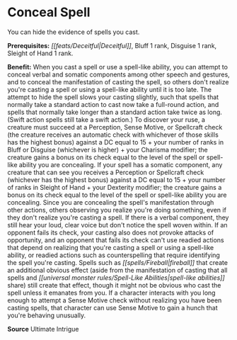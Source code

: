 ﻿---
cssclass: [feats]

---
# Conceal Spell

You can hide the evidence of spells you cast.

**Prerequisites:** _[[feats/Deceitful|Deceitful]]_, Bluff 1 rank, Disguise 1 rank, Sleight of Hand 1 rank.

**Benefit:** When you cast a spell or use a spell-like ability, you can attempt to conceal verbal and somatic components among other speech and gestures, and to conceal the manifestation of casting the spell, so others don't realize you're casting a spell or using a spell-like ability until it is too late. The attempt to hide the spell slows your casting slightly, such that spells that normally take a standard action to cast now take a full-round action, and spells that normally take longer than a standard action take twice as long. (Swift action spells still take a swift action.) To discover your ruse, a creature must succeed at a Perception, Sense Motive, or Spellcraft check (the creature receives an automatic check with whichever of those skills has the highest bonus) against a DC equal to 15 + your number of ranks in Bluff or Disguise (whichever is higher) + your Charisma modifier; the creature gains a bonus on its check equal to the level of the spell or spell-like ability you are concealing. If your spell has a somatic component, any creature that can see you receives a Perception or Spellcraft check (whichever has the highest bonus) against a DC equal to 15 + your number of ranks in Sleight of Hand + your Dexterity modifier; the creature gains a bonus on its check equal to the level of the spell or spell-like ability you are concealing. Since you are concealing the spell's manifestation through other actions, others observing you realize you're doing something, even if they don't realize you're casting a spell. If there is a verbal component, they still hear your loud, clear voice but don't notice the spell woven within. If an opponent fails its check, your casting also does not provoke attacks of opportunity, and an opponent that fails its check can't use readied actions that depend on realizing that you're casting a spell or using a spell-like ability, or readied actions such as counterspelling that require identifying the spell you're casting. Spells such as _[[spells/Fireball|fireball]]_ that create an additional obvious effect (aside from the manifestation of casting that all spells and _[[universal monster rules/Spell-Like Abilities|spell-like abilities]]_ share) still create that effect, though it might not be obvious who cast the spell unless it emanates from you. If a character interacts with you long enough to attempt a Sense Motive check without realizing you have been casting spells, that character can use Sense Motive to gain a hunch that you're behaving unusually.

**Source** Ultimate Intrigue